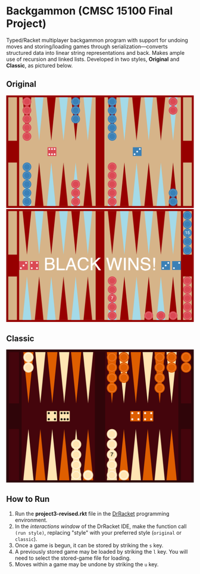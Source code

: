 # Backgammon (CMSC 15100 Final Project)
Typed/Racket multiplayer backgammon program with support for undoing moves and storing/loading games through serialization—converts structured data into linear string representations and back. Makes ample use of recursion and linked lists. Developed in two styles, **Original** and **Classic**, as pictured below.

## Original
![Initial game, Original style](images/initial.png)
![Final game, Original style](images/final.png)

## Classic
![Classic style](images/classic-style.png)

## How to Run
1. Run the **project3-revised.rkt** file in the [DrRacket](https://download.racket-lang.org) programming environment.
2. In the _interactions window_ of the DrRacket IDE, make the function call `(run style)`, replacing "style" with your preferred style (`original` or `classic`).
3. Once a game is begun, it can be stored by striking the `s` key.
4. A previously stored game may be loaded by striking the `l` key. You will need to select the stored-game file for loading.
5. Moves within a game may be undone by striking the `u` key.
